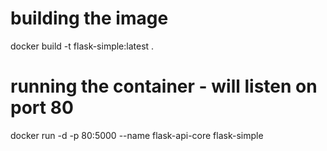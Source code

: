 # building the image
docker build -t flask-simple:latest .

# running the container - will listen on port 80
docker run -d -p 80:5000 --name flask-api-core flask-simple
